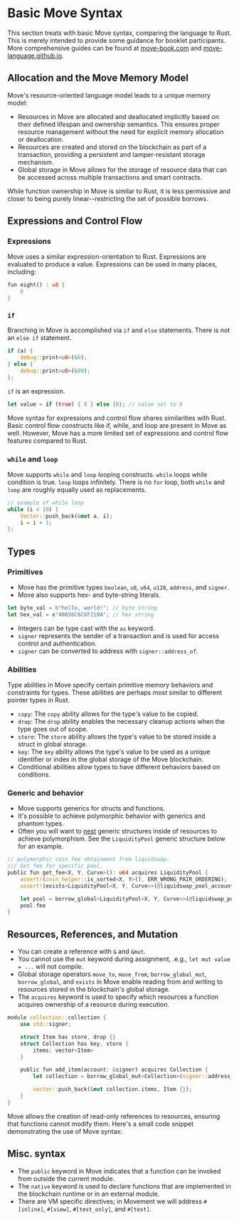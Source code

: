 # Basic Move Syntax
This section treats with basic Move syntax, comparing the language to Rust. This is merely intended to provide some guidance for booklet participants. More comprehensive guides can be found at [move-book.com](https://move-book.com/) and [move-language.github.io](https://move-language.github.io/move/).


## Allocation and the Move Memory Model
Move's resource-oriented language model leads to a unique memory model:
- Resources in Move are allocated and deallocated implicitly based on their defined lifespan and ownership semantics. This ensures proper resource management without the need for explicit memory allocation or deallocation.
- Resources are created and stored on the blockchain as part of a transaction, providing a persistent and tamper-resistant storage mechanism.
- Global storage in Move allows for the storage of resource data that can be accessed across multiple transactions and smart contracts.

While function ownership in Move is similar to Rust, it is less permissive and closer to being purely linear--restricting the set of possible borrows.

## Expressions and Control Flow
### Expressions
Move uses a similar expression-orientation to Rust. Expressions are evaluated to produce a value. Expressions can be used in many places, including:
```rust
fun eight() : u8 {
    8
}
```

### `if`
Branching in Move is accomplished via `if` and `else` statements. There is not an `else if` statement.
```rust
if (a) {
    debug::print<u8>(&0);
} else {
    debug::print<u8>(&99);
};
```
`if` is an expression.
```rust
let value = if (true) { 8 } else {0}; // value set to 8
```

Move syntax for expressions and control flow shares similarities with Rust. Basic control flow constructs like if, while, and loop are present in Move as well. However, Move has a more limited set of expressions and control flow features compared to Rust.

### `while` and `loop`
Move supports `while` and `loop` looping constructs. `while` loops while  condition is true. `loop` loops infinitely. There is no `for` loop, both `while` and `loop` are roughly equally used as replacements.

```rust
// example of while loop
while (i < 10) {
    Vector::push_back(&mut a, i);
    i = i + 1;
};
```

## Types
### Primitives 
- Move has the primitive types `boolean`, `u8`, `u64`, `u128`, `address`, and `signer`.
- Move also supports hex- and byte-string literals.
```rust
let byte_val = b"hello, world!"; // byte string
let hex_val = x"48656C6C6F210A"; // hex string
```
- Integers can be type cast with the `as` keyword.
- `signer` represents the sender of a transaction and is used for access control and authentication.
- `signer` can be converted to address with `signer::address_of`.

### Abilities
Type abilities in Move specify certain primitive memory behaviors and constraints for types. These abilities are perhaps most similar to different pointer types in Rust.
- `copy`: The `copy` ability allows for the type's value to be copied.
- `drop`: The `drop` ability enables the necessary cleanup actions when the type goes out of scope.
- `store`: The `store` ability allows the type's value to be stored inside a struct in global storage.
- `key`: The `key` ability allows the type's value to be used as a unique identifier or index in the global storage of the Move blockchain.
- Conditional abilities allow types to have different behaviors based on conditions.

### Generic and behavior
- Move supports generics for structs and functions.
- It's possible to achieve polymorphic behavior with generics and phantom types.
- Often you will want to [nest](https://www.move-patterns.com/nestable-resources.html) generic structures inside of resources to achieve polymorphism. See the `LiquidityPool` generic structure below for an example.

```rust
// polymorphic coin fee obtainment from liquidswap.
/// Get fee for specific pool.
public fun get_fee<X, Y, Curve>(): u64 acquires LiquidityPool {
    assert!(coin_helper::is_sorted<X, Y>(), ERR_WRONG_PAIR_ORDERING);
    assert!(exists<LiquidityPool<X, Y, Curve>>(@liquidswap_pool_account), ERR_POOL_DOES_NOT_EXIST);

    let pool = borrow_global<LiquidityPool<X, Y, Curve>>(@liquidswap_pool_account);
    pool.fee
}
```

## Resources, References, and Mutation
- You can create a reference with `&` and `&mut`. 
- You cannot use the `mut` keyword during assignment, .e.g., `let mut value = ...` will not compile.
- Global storage operators `move_to`, `move_from`, `borrow_global_mut`, `borrow_global`, and `exists` in Move enable reading from and writing to resources stored in the blockchain's global storage.
- The `acquires` keyword is used to specify which resources a function acquires ownership of a resource during execution.
```rust
module collection::collection {
    use std::signer;

    struct Item has store, drop {}
    struct Collection has key, store {
        items: vector<Item>
    }

    public fun add_item(account: &signer) acquires Collection {
        let collection = borrow_global_mut<Collection>(signer::address_of(account));

        vector::push_back(&mut collection.items, Item {});
    }
}
```
Move allows the creation of read-only references to resources, ensuring that functions cannot modify them.
Here's a small code snippet demonstrating the use of Move syntax:

## Misc. syntax
- The `public` keyword in Move indicates that a function can be invoked from outside the current module.
- The `native` keyword is used to declare functions that are implemented in the blockchain runtime or in an external module.
- There are VM specific directives; in Movement we will address `#[inline]`, `#[view]`, `#[test_only]`, and `#[test]`.
